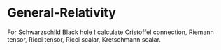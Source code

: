 # General-Relativity
For Schwarzschild Black hole I calculate Cristoffel connection, Riemann tensor, Ricci tensor, Ricci scalar, Kretschmann scalar.
